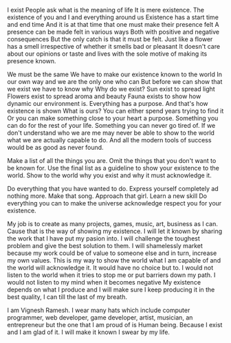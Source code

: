 
I exist
People ask what is the meaning of life
It is mere existence.
The existence of you and I and everything around us
Existence has a start time and end time
And it is at that time that one must make their presence felt 
A presence can be made felt in various ways 
Both with positive and negative consequences 
But the only catch is that it must be felt. 
Just  like a flower has a smell irrespective of whether it smells bad or pleasant
It doesn't care about our opinions or taste and lives with the sole motive of making its presence known.

We must be the same 
We have to make our existence known to the world
In our own way and we are the only one who can
But before we can show that we exist we have to know why
Why do we exist?
Sun exist to spread light
Flowers exist to spread aroma and beauty
Fauna exists to show how dynamic our environment is.
Everything has a purpose. 
And that's how existence is shown
What is ours?
You can either spend years trying to find it
Or you can make something close to your heart a purpose.
Something you can do for the rest of your life.
Something you can never go tired of.
If we don't understand who we are me may never be able to show to the world 
what we are actually capable to do.
And all the modern tools of success would be as good as never found.

Make a list of all the things you are.
Omit the things that you don't want to be known for. 
Use the final list as a guideline to show your existence to the world. 
Show to the world why you exist and why it must acknowledge it.

Do everything that you have wanted to do. 
Express yourself completely ad nothing more. 
Make that song. 
Approach that girl. 
Learn a new skill
Do everything you can to make the universe acknowledge respect you for your existence.

My job is to create as many projects, games, music, art, business as I can. Cause that is the way of showing my existence. I will let it
known by sharing the work that I have put my pasion into. I will challenge the toughest problem and give the best solution to them.
I will shamelessly market because my work could be of value to someone else and in turn, increase my own values.
This is my way to show the world what I am capable of and the world will acknowledge it. It would have no choice but to.
I would not listen to the world when it tries to stop me or put barriers down my path. I would not listen to my mind when it becomes negative
My existence depends on what I produce and I will make sure I keep producing it in the best quality, I can till the last of my breath.

I am Vignesh Ramesh. I wear many hats which include computer programmer, web developer, game developer, artist, musician, an entrepreneur
but the one that I am proud of is Human being. Because I exist and I am glad of it. I will make it known I swear by my life.
